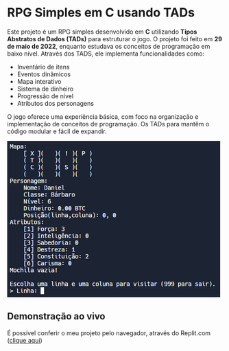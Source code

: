 # RPG Simples em C usando TADs

Este projeto é um RPG simples desenvolvido em **C** utilizando **Tipos Abstratos de Dados (TADs)** para estruturar o jogo. O projeto foi feito em **29 de maio de 2022**, enquanto estudava os conceitos de programação em baixo nível. Através dos TADS, ele implementa funcionalidades como:

- Inventário de itens
- Eventos dinâmicos
- Mapa interativo
- Sistema de dinheiro
- Progressão de nível
- Atributos dos personagens

O jogo oferece uma experiência básica, com foco na organização e implementação de conceitos de programação. Os TADs para mantêm o código modular e fácil de expandir.

![Preview do Jogo](./preview.png)

## Demonstração ao vivo

É possível conferir o meu projeto pelo navegador, através do Replit.com ([clique aqui](https://replit.com/@DANIELCAMPOS26/rpgemc?v=1#main.c))
